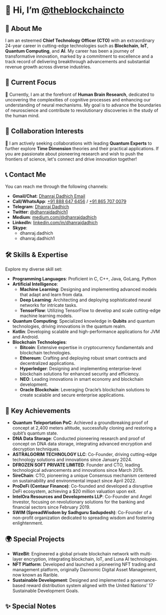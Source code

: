 # 👋 Hi, I’m [@theblockchaincto](https://github.com/theblockchaincto)

## 🌟 About Me
I am an esteemed **Chief Technology Officer (CTO)** with an extraordinary 24-year career in cutting-edge technologies such as **Blockchain**, **IoT**, **Quantum Computing**, and **AI**. My career has been a journey of transformative innovation, marked by a commitment to excellence and a track record of delivering breakthrough advancements and substantial revenue growth across diverse industries.

## 🔬 Current Focus
🌱 Currently, I am at the forefront of **Human Brain Research**, dedicated to uncovering the complexities of cognitive processes and enhancing our understanding of neural mechanisms. My goal is to advance the boundaries of neuroscience and contribute to revolutionary discoveries in the study of the human mind.

## 🤝 Collaboration Interests
💞️ I am actively seeking collaborations with leading **Quantum Experts** to further explore **Time Dimension** theories and their practical applications. If you are passionate about pioneering research and wish to push the frontiers of science, let's connect and drive innovation together!

## 📞 Contact Me
You can reach me through the following channels:
- **Gmail/Chat**: [Dhanraj Dadhich Email](mailto:dhanraj.dadhich78@gmail.com)
- **Call/WhatsApp**: [+91 888 647 6456](https://tinyurl.com/dhanrajdadhich?source=about_page-------------------------------------) / [+91 865 707 0079](https://tinyurl.com/CallTheRaj?source=about_page-------------------------------------)
- **Telegram**: [Dhanraj Dadhich](https://t.me/thedhanraj)
- **Twitter**: [@dhanrajdadhich1](https://twitter.com/dhanrajdadhich1)
- **Medium**: [medium.com/@dhanrajdadhich](https://medium.com/@dhanrajdadhich)
- **LinkedIn**: [linkedin.com/in/dhanrajdadhich](https://www.linkedin.com/in/dhanrajdadhich)
- **Skype**: 
  - dhanraj.dadhich
  - dhanraj.dadhich1

## 🛠️ Skills & Expertise
Explore my diverse skill set:
- **Programming Languages**: Proficient in C, C++, Java, GoLang, Python
- **Artificial Intelligence**:
  - **Machine Learning**: Designing and implementing advanced models that adapt and learn from data.
  - **Deep Learning**: Architecting and deploying sophisticated neural networks for intricate tasks.
  - **TensorFlow**: Utilizing TensorFlow to develop and scale cutting-edge machine learning models.
- **Quantum Computing**: Specialized knowledge in **Qubits** and quantum technologies, driving innovations in the quantum realm.
- **Kotlin**: Developing scalable and high-performance applications for JVM and Android.
- **Blockchain Technologies**:
  - **Bitcoin**: Extensive expertise in cryptocurrency fundamentals and blockchain technologies.
  - **Ethereum**: Crafting and deploying robust smart contracts and decentralized applications.
  - **Hyperledger**: Designing and implementing enterprise-level blockchain solutions for enhanced security and efficiency.
  - **NEO**: Leading innovations in smart economy and blockchain development.
  - **Oracle Blockchain**: Leveraging Oracle’s blockchain solutions to create scalable and secure enterprise applications.

## 🚀 Key Achievements
- **Quantum Teleportation PoC**: Achieved a groundbreaking proof of concept at 2,400 meters altitude, successfully cloning and restoring a qubit’s quantum state.
- **DNA Data Storage**: Conducted pioneering research and proof of concept on DNA data storage, integrating advanced encryption and decryption techniques.
- **ASTRALGORIM TECHNOLOGY LLC**: Co-Founder, driving cutting-edge technology solutions and innovations since January 2024.
- **DFROZEN SOFT PRIVATE LIMITED**: Founder and CTO, leading technological advancements and innovations since March 2015.
- **5ireChain**: CTO, pioneering a unique Consensus mechanism centered on sustainability and environmental impact since April 2022.
- **ProDeFi (Centaur Finance)**: Co-founded and developed a disruptive DeFi ecosystem, achieving a $20 million valuation upon exit.
- **IntelOra Resources and Developments LLP**: Co-Founder and Angel Investor, focusing on revolutionary solutions for the banking and financial sectors since February 2019.
- **SWIM (SpreadWisdom by Sadhguru Sadupdesh)**: Co-Founder of a non-profit organization dedicated to spreading wisdom and fostering enlightenment.

## 🌍 Special Projects
- **WizeBit**: Engineered a global private blockchain network with multi-layer encryption, integrating blockchain, IoT, and Luna AI technologies.
- **NFT Platform**: Developed and launched a pioneering NFT trading and management platform, originally Daonomic Digital Asset Management, now known as Rarible.
- **Sustainable Development**: Designed and implemented a governance-based reward distribution system aligned with the United Nations’ 17 Sustainable Development Goals.

## ✨ Special Notes
<!---
theblockchaincto/theblockchaincto is a ✨ special ✨ repository because its `README.md` (this file) appears on your GitHub profile.
You can click the Preview link to take a look at your changes.
--->
